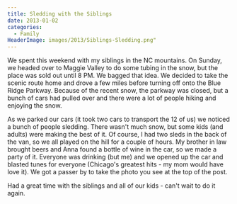 ```yaml
---
title: Sledding with the Siblings
date: 2013-01-02
categories: 
  - Family
HeaderImage: images/2013/Siblings-Sledding.png"
---
```


We spent this weekend with my siblings in the NC mountains. On Sunday, we headed over to Maggie Valley to do some tubing in the snow, but the place was sold out until 8 PM. We bagged that idea. We decided to take the scenic route home and drove a few miles before turning off onto the Blue Ridge Parkway. Because of the recent snow, the parkway was closed, but a bunch of cars had pulled over and there were a lot of people hiking and enjoying the snow.

As we parked our cars (it took two cars to transport the 12 of us) we noticed a bunch of people sledding. There wasn't much snow, but some kids (and adults) were making the best of it. Of course, I had two sleds in the back of the van, so we all played on the hill for a couple of hours. My brother in law brought beers and Anna found a bottle of wine in the car, so we made a party of it. Everyone was drinking (but me) and we opened up the car and blasted tunes for everyone (Chicago's greatest hits - my mom would have love it). We got a passer by to take the photo you see at the top of the post.

Had a great time with the siblings and all of our kids - can't wait to do it again.
